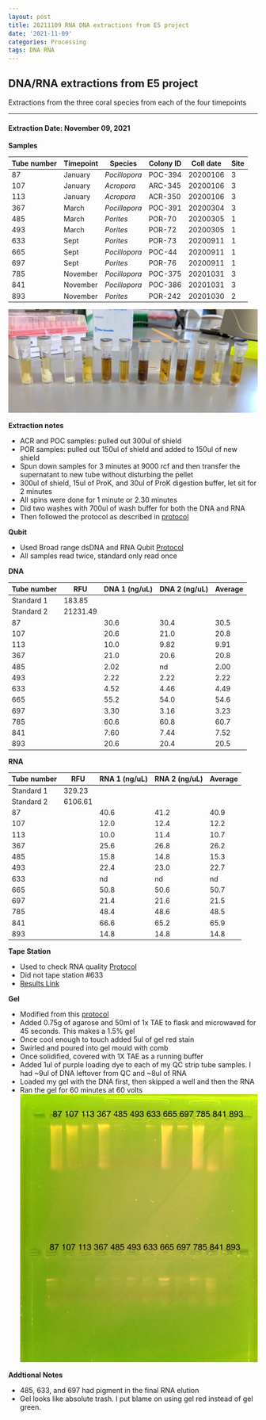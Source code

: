 ```yaml
---
layout: post
title: 20211109 RNA DNA extractions from E5 project
date: '2021-11-09'
categories: Processing
tags: DNA RNA
---
```


## DNA/RNA extractions from E5 project

Extractions from the three coral species from each of the four timepoints

---

#### Extraction Date: November 09, 2021 
**Samples**

| Tube number 	| Timepoint	   	| Species	    | Colony ID 	| Coll date		| Site       	|
|-------------	|------------	|-------------	|-------------	|-------------	|-------------	|
| 87		 	| January	 	| *Pocillopora*	| POC-394      	| 20200106   	| 3				|
| 107			| January	 	| *Acropora*	| ARC-345	    | 20200106		| 3				|
| 113		 	| January	  	| *Acropora*	| ACR-350    	| 20200106  	| 3				|
| 367		 	| March		 	| *Pocillopora*	| POC-391   	| 20200304   	| 3				|
| 485			| March 		| *Porites*		| POR-70	    | 20200305		| 1				|
| 493		 	| March	  		| *Porites*		| POR-72	   	| 20200305  	| 1				|
| 633		 	| Sept		 	| *Porites*		| POR-73     	| 20200911   	| 1				|
| 665			| Sept	 		| *Pocillopora*	| POC-44	    | 20200911		| 1				|
| 697		 	| Sept		  	| *Porites*		| POR-76    	| 20200911  	| 1				|
| 785		 	| November	 	| *Pocillopora*	| POC-375	   	| 20201031   	| 3				|
| 841			| November	 	| *Pocillopora*	| POC-386	    | 20201031		| 3				|
| 893		 	| November	  	| *Porites*		| POR-242    	| 20201030  	| 2				|


![20211109_samples.jpg](https://github.com/Kterpis/Putnam_Lab_Notebook/blob/master/images/samples/20211109_samples.jpg?raw=true)


**Extraction notes**
 - ACR and POC samples: pulled out 300ul of shield
 - POR samples: pulled out 150ul of shield and added to 150ul of new shield 
 - Spun down samples for 3 minutes at 9000 rcf and then transfer the supernatant to new tube without disturbing the pellet
 - 300ul of shield, 15ul of ProK, and 30ul of ProK digestion buffer, let sit for 2 minutes
 - All spins were done for 1 minute or 2.30 minutes
 - Did two washes with 700ul of wash buffer for both the DNA and RNA
 - Then followed the protocol as described in [protocol](https://github.com/emmastrand/EmmaStrand_Notebook/blob/master/_posts/2019-05-31-Zymo-Duet-RNA-DNA-Extraction-Protocol.md)


**Qubit**
 - Used Broad range dsDNA and RNA Qubit [Protocol](https://meschedl.github.io/MESPutnam_Open_Lab_Notebook/Qubit-Protocol/)
 - All samples read twice, standard only read once
 
**DNA**

| Tube number 	| RFU		   	| DNA 1 (ng/uL) | DNA 2 (ng/uL) | Average     	|
|-------------	|------------	|-------------	|-------------	|-------------	|
| Standard 1  	| 183.85	 	| 		      	| 		      	|	         	|
| Standard 2 	| 21231.49	 	| 		    	| 		    	| 	        	|
| 87		 	|		     	| 30.6	     	| 30.4	     	| 30.5        	|
| 107		 	| 			   	| 20.6  	    | 21.0        	| 20.8			|
| 113		  	|		     	| 10.0 	      	| 9.82        	| 9.91       	|
| 367		 	| 			   	| 21.0       	| 20.6       	| 20.8     		|
| 485		  	|		     	| 2.02      	| nd	       	| 2.00        	|
| 493		 	| 			   	| 2.22      	| 2.22	      	| 2.22       	|
| 633		  	|		     	| 4.52       	| 4.46        	| 4.49       	|
| 665		 	| 			   	| 55.2       	| 54.0         	| 54.6      	|
| 697		  	|		     	| 3.30  	    | 3.16         	| 3.23        	|
| 785		 	| 			   	| 60.6        	| 60.8        	| 60.7        	|
| 841		  	|		     	| 7.60      	| 7.44      	| 7.52       	|
| 893		 	| 			   	| 20.6       	| 20.4         	| 20.5       	|


**RNA**


| Tube number 	| RFU		   	| RNA 1 (ng/uL) | RNA 2 (ng/uL) | Average     	|
|-------------	|------------	|-------------	|-------------	|-------------	|
| Standard 1  	| 329.23	 	| 		      	| 		      	|	         	|
| Standard 2 	| 6106.61	 	| 		    	| 		    	| 	        	|
| 87		 	|		     	| 40.6	     	| 41.2	     	| 40.9        	|
| 107		 	| 			   	| 12.0  	    | 12.4        	| 12.2			|
| 113		  	|		     	| 10.0 	      	| 11.4        	| 10.7       	|
| 367		 	| 			   	| 25.6       	| 26.8       	| 26.2     		|
| 485		  	|		     	| 15.8      	| 14.8       	| 15.3       	|
| 493		 	| 			   	| 22.4      	| 23.0	      	| 22.7       	|
| 633		  	|		     	| nd	       	| nd        	| nd  	     	|
| 665		 	| 			   	| 50.8       	| 50.6         	| 50.7      	|
| 697		  	|		     	| 21.4  	    | 21.6         	| 21.5        	|
| 785		 	| 			   	| 48.4        	| 48.6        	| 48.5        	|
| 841		  	|		     	| 66.6      	| 65.2      	| 65.9       	|
| 893		 	| 			   	| 14.8       	| 14.8         	| 14.8       	|


**Tape Station**
 - Used to check RNA quality [Protocol](https://meschedl.github.io/MESPutnam_Open_Lab_Notebook/RNA-TapeStation-Protocol/)
 - Did not tape station #633
 - [Results Link](https://github.com/Kterpis/Putnam_Lab_Notebook/blob/66195b39e2a48002f63d4b887c195b0c775dfd1e/images/tape_station/2021-11-09%20-%2014.38.52.pdf)

**Gel**
 - Modified from this [protocol](https://meschedl.github.io/MESPutnam_Open_Lab_Notebook/Gel-Protocol/)
 - Added 0.75g of agarose and 50ml of 1x TAE to flask and microwaved for 45 seconds. This makes a 1.5% gel
 - Once cool enough to touch added 5ul of gel red stain
 - Swirled and poured into gel mould with comb
 - Once solidified, covered with 1X TAE as a running buffer
 - Added 1ul of purple loading dye to each of my QC strip tube samples. I had ~9ul of DNA leftover from QC and ~8ul of RNA
 - Loaded my gel with the DNA first, then skipped a well and then the RNA
 - Ran the gel for 60 minutes at 60 volts
 ![20211109_gel.jpg](https://github.com/Kterpis/Putnam_Lab_Notebook/blob/master/images/gels/20211109_gel.jpg?raw=true)
 
 **Addtional Notes**
  - 485, 633, and 697 had pigment in the final RNA elution
  - Gel looks like absolute trash. I put blame on using gel red instead of gel green.

